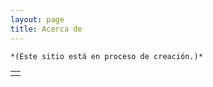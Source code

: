 ```yaml
---
layout: page
title: Acerca de
---
```


```
*(Este sitio está en proceso de creación.)*
```



|   |
|:--|
|   |